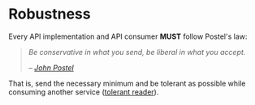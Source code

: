 # Robustness 
Every API implementation and API consumer **MUST** follow Postel's law:

> _Be conservative in what you send, be liberal in what you accept._
>
> _– [John Postel](https://en.wikipedia.org/wiki/Robustness_principle)_

That is, send the necessary minimum and be tolerant as possible while consuming another service ([tolerant reader](https://martinfowler.com/bliki/TolerantReader.html)).
